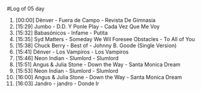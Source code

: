 #Log of 05 day

1. [00:00] Dënver - Fuera de Campo - Revista De Gimnasia
1. [15:29] Jumbo - D.D. Y Ponle Play - Cada Vez Que Me Voy
1. [15:32] Babasónicos - Infame - Putita
1. [15:35] Syd Matters - Someday We Wil Foresee Obstacles - To All of You
1. [15:38] Chuck Berry - Best of - Johnny B. Goode (Single Version)
1. [15:41] Dënver - Los Vampiros - Los Vampiros
1. [15:46] Neon Indian - Slumlord - Slumlord
1. [15:51] Angus & Julia Stone - Down the Way - Santa Monica Dream
1. [15:53] Neon Indian - Slumlord - Slumlord
1. [16:00] Angus & Julia Stone - Down the Way - Santa Monica Dream
1. [16:03] Jandro - jandro - Donde Ir
